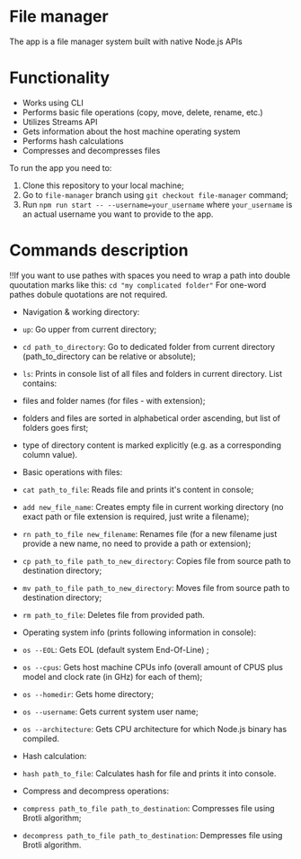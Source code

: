# File manager

The app is a file manager system built with native Node.js APIs

# Functionality
- Works using CLI
- Performs basic file operations (copy, move, delete, rename, etc.)
- Utilizes Streams API
- Gets information about the host machine operating system
- Performs hash calculations
- Compresses and decompresses files

To run the app you need to:

1. Clone this repository to your local machine;
2. Go to `file-manager` branch using `git checkout file-manager` command; 
3. Run `npm run start -- --username=your_username` where `your_username` is an actual username you want to provide to the app.

# Commands description

!!If you want to use pathes with spaces you need to wrap a path into double quoutation marks like this:
`cd "my complicated folder"`
For one-word pathes dobule quotations are not required.

- Navigation & working directory:
 - `up`: Go upper from current directory;
 - `cd path_to_directory`: Go to dedicated folder from current directory (path_to_directory can be relative or absolute);
 - `ls`: Prints in console list of all files and folders in current directory. List contains: 
  - files and folder names (for files - with extension);
  - folders and files are sorted in alphabetical order ascending, but list of folders goes first;
  - type of directory content is marked explicitly (e.g. as a corresponding column value).

- Basic operations with files:
 - `cat path_to_file`: Reads file and prints it's content in console;
 - `add new_file_name`: Creates empty file in current working directory (no exact path or file extension is required, just write a filename);
 - `rn path_to_file new_filename`: Renames file (for a new filename just provide a new name, no need to provide a path or extension);
 - `cp path_to_file path_to_new_directory`: Copies file from source path to destination directory;
 - `mv path_to_file path_to_new_directory`: Moves file from source path to destination directory;
 - `rm path_to_file`: Deletes file from provided path.

- Operating system info (prints following information in console):
 - `os --EOL`: Gets EOL (default system End-Of-Line) ;
 - `os --cpus`: Gets host machine CPUs info (overall amount of CPUS plus model and clock rate (in GHz) for each of them);
 - `os --homedir`: Gets home directory;
 - `os --username`: Gets current system user name;
 - `os --architecture`: Gets CPU architecture for which Node.js binary has compiled.

 - Hash calculation:
  - `hash path_to_file`: Calculates hash for file and prints it into console.

- Compress and decompress operations:
 - `compress path_to_file path_to_destination`: Compresses file using Brotli algorithm;
 - `decompress path_to_file path_to_destination`: Dempresses file using Brotli algorithm.


 
 
 

